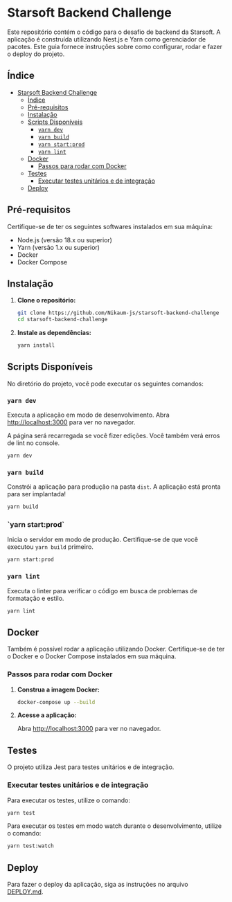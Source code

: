 # Starsoft Backend Challenge

Este repositório contém o código para o desafio de backend da Starsoft. A aplicação é construída utilizando Nest.js e Yarn como gerenciador de pacotes. Este guia fornece instruções sobre como configurar, rodar e fazer o deploy do projeto.

## Índice

- [Starsoft Backend Challenge](#starsoft-backend-challenge)
  - [Índice](#índice)
  - [Pré-requisitos](#pré-requisitos)
  - [Instalação](#instalação)
  - [Scripts Disponíveis](#scripts-disponíveis)
    - [`yarn dev`](#yarn-dev)
    - [`yarn build`](#yarn-build)
    - [`yarn start:prod`](#yarn-startprod)
    - [`yarn lint`](#yarn-lint)
  - [Docker](#docker)
    - [Passos para rodar com Docker](#passos-para-rodar-com-docker)
  - [Testes](#testes)
    - [Executar testes unitários e de integração](#executar-testes-unitários-e-de-integração)
  - [Deploy](#deploy)

## Pré-requisitos

Certifique-se de ter os seguintes softwares instalados em sua máquina:

- Node.js (versão 18.x ou superior)
- Yarn (versão 1.x ou superior)
- Docker
- Docker Compose

## Instalação

1. **Clone o repositório:**

   ```bash
   git clone https://github.com/Nikaum-js/starsoft-backend-challenge
   cd starsoft-backend-challenge
   ```

2. **Instale as dependências:**

   ```bash
   yarn install
   ```

## Scripts Disponíveis

No diretório do projeto, você pode executar os seguintes comandos:

### `yarn dev`

Executa a aplicação em modo de desenvolvimento.
Abra [http://localhost:3000](http://localhost:3000) para ver no navegador.

A página será recarregada se você fizer edições.
Você também verá erros de lint no console.

```bash
yarn dev
```

### `yarn build`

Constrói a aplicação para produção na pasta `dist`.
A aplicação está pronta para ser implantada!

```bash
yarn build
```

### \`yarn start:prod\`

Inicia o servidor em modo de produção.
Certifique-se de que você executou `yarn build` primeiro.

```bash
yarn start:prod
```

### `yarn lint`

Executa o linter para verificar o código em busca de problemas de formatação e estilo.

```bash
yarn lint
```

## Docker

Também é possível rodar a aplicação utilizando Docker. Certifique-se de ter o Docker e o Docker Compose instalados em sua máquina.

### Passos para rodar com Docker

1. **Construa a imagem Docker:**

   ```bash
   docker-compose up --build
   ```

2. **Acesse a aplicação:**

   Abra [http://localhost:3000](http://localhost:3000) para ver no navegador.

## Testes

O projeto utiliza Jest para testes unitários e de integração.

### Executar testes unitários e de integração

Para executar os testes, utilize o comando:

```bash
yarn test
```

Para executar os testes em modo watch durante o desenvolvimento, utilize o comando:

```bash
yarn test:watch
```

## Deploy

Para fazer o deploy da aplicação, siga as instruções no arquivo [DEPLOY.md](./DEPLOY.md).
